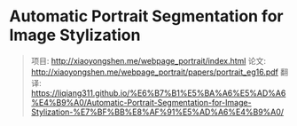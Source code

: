 # Automatic Portrait Segmentation for Image Stylization

> 项目: <http://xiaoyongshen.me/webpage_portrait/index.html>
> 论文: <http://xiaoyongshen.me/webpage_portrait/papers/portrait_eg16.pdf>
> 翻译: <https://liqiang311.github.io/%E6%B7%B1%E5%BA%A6%E5%AD%A6%E4%B9%A0/Automatic-Portrait-Segmentation-for-Image-Stylization-%E7%BF%BB%E8%AF%91%E5%AD%A6%E4%B9%A0/>

